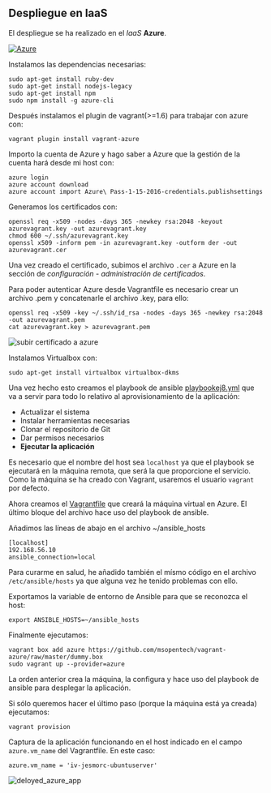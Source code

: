 ## Despliegue en IaaS

El despliegue se ha realizado en el *IaaS* **Azure**.

[![Azure](http://azuredeploy.net/deploybutton.png)](http://iv-jesmorc-ubuntuserver-service-euemq.cloudapp.net/Workinout/)

Instalamos las dependencias necesarias:
```
sudo apt-get install ruby-dev
sudo apt-get install nodejs-legacy
sudo apt-get install npm
sudo npm install -g azure-cli
```

Después instalamos el plugin de vagrant(>=1.6) para trabajar con azure con: 

```
vagrant plugin install vagrant-azure
```

Importo la cuenta de Azure y hago saber a Azure que la gestión de la cuenta hará desde mi host con:

```
azure login
azure account download
azure account import Azure\ Pass-1-15-2016-credentials.publishsettings
```

Generamos los certificados con:

```
openssl req -x509 -nodes -days 365 -newkey rsa:2048 -keyout azurevagrant.key -out azurevagrant.key
chmod 600 ~/.ssh/azurevagrant.key
openssl x509 -inform pem -in azurevagrant.key -outform der -out azurevagrant.cer
```
Una vez creado el certificado, subimos el archivo ```.cer``` a Azure en la sección de *configuración - administración de certificados*.

Para poder autenticar Azure desde Vagrantfile es necesario crear un archivo .pem y concatenarle el archivo .key, para ello:

```
openssl req -x509 -key ~/.ssh/id_rsa -nodes -days 365 -newkey rsa:2048 -out azurevagrant.pem
cat azurevagrant.key > azurevagrant.pem
```

![subir certificado a azure]()

Instalamos Virtualbox con:

```
sudo apt-get install virtualbox virtualbox-dkms
```

Una vez hecho esto creamos el playbook de ansible [playbookej8.yml](https://github.com/AntonioPozo/Bares/blob/master/playbookej8.yml) que va a servir para todo lo relativo al aprovisionamiento de la aplicación:

- Actualizar el sistema
- Instalar herramientas necesarias
- Clonar el repositorio de Git
- Dar permisos necesarios
- **Ejecutar la aplicación**

Es necesario que el nombre del host sea ```localhost``` ya que el playbook se ejecutará en la máquina remota, que será la que proporcione el servicio. Como la máquina se ha creado con Vagrant, usaremos el usuario ```vagrant``` por defecto. 

Ahora creamos el [Vagrantfile]() que creará la máquina virtual en Azure. El último bloque del archivo hace uso del playbook de ansible.

Añadimos las líneas de abajo en el archivo ~/ansible_hosts

```
[localhost]
192.168.56.10
ansible_connection=local
```

Para curarme en salud, he añadido también el mísmo código en el archivo ```/etc/ansible/hosts``` ya que alguna vez he tenido problemas con ello.

Exportamos la variable de entorno de Ansible para que se reconozca el host:

```
export ANSIBLE_HOSTS=~/ansible_hosts 
```
Finalmente ejecutamos:

```
vagrant box add azure https://github.com/msopentech/vagrant-azure/raw/master/dummy.box
sudo vagrant up --provider=azure
```

La orden anterior crea la máquina, la configura y hace uso del playbook de ansible para desplegar la aplicación. 


Si sólo queremos hacer el último paso (porque la máquina está ya creada) ejecutamos:

```
vagrant provision
```

Captura de la aplicación funcionando en el host indicado en el campo ```azure.vm_name``` del Vagrantfile. En este caso:
```
azure.vm_name = 'iv-jesmorc-ubuntuserver' 
```

![deloyed_azure_app](http://i.imgur.com/FM8ZcUH.png)
